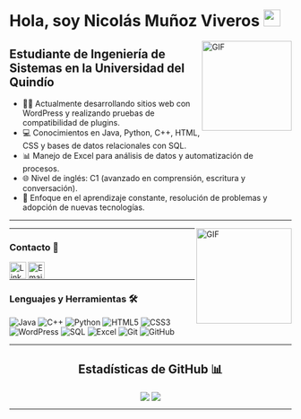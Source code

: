 <!-- README PERSONALIZADO PARA NICOLÁS QUISOBONI -->

# Hola, soy Nicolás Muñoz Viveros <img width="30px" src="https://media.tenor.com/images/3b388fe03da271d2674faf85eb7c3fcd/tenor.gif" />

<img align="right" alt="GIF" height="160px" src="https://media.giphy.com/media/du3J3cXyzhj75IOgvA/giphy.gif" />

## Estudiante de Ingeniería de Sistemas en la Universidad del Quindío  

- 👨‍💻 Actualmente desarrollando sitios web con WordPress y realizando pruebas de compatibilidad de plugins.  
- 💻 Conocimientos en Java, Python, C++, HTML, CSS y bases de datos relacionales con SQL.  
- 📊 Manejo de Excel para análisis de datos y automatización de procesos.  
- 🌐 Nivel de inglés: C1 (avanzado en comprensión, escritura y conversación).  
- 🎯 Enfoque en el aprendizaje constante, resolución de problemas y adopción de nuevas tecnologías.

---

<img align="right" alt="GIF" height="170px" src="https://media.giphy.com/media/J5B1Y8QZnzXXbLQIBu/giphy.gif" />

<!-- Puedes conectar Spotify o cualquier otro widget si lo deseas -->

---

### Contacto 📝

[<img align="left" alt="LinkedIn" height="30px" src="https://www.flaticon.com/svg/static/icons/svg/725/725337.svg"/>][linkedin]
[<img align="left" alt="Email" height="30px" src="https://www.flaticon.com/svg/static/icons/svg/561/561127.svg"/>](mailto:n.quisoboni@gmail.com)

<br />

---

### Lenguajes y Herramientas 🛠

![Java](http://img.shields.io/badge/-Java-5B4638?style=flat-square&logo=java&logoColor=ffffff)
![C++](http://img.shields.io/badge/-C++-00599C?style=flat-square&logo=c%2B%2B&logoColor=ffffff)
![Python](http://img.shields.io/badge/-Python-3776AB?style=flat-square&logo=python&logoColor=ffffff)
![HTML5](https://img.shields.io/badge/-HTML5-%23E44D27?style=flat-square&logo=html5&logoColor=ffffff)
![CSS3](https://img.shields.io/badge/-CSS3-%231572B6?style=flat-square&logo=css3)
![WordPress](https://img.shields.io/badge/-WordPress-21759B?style=flat-square&logo=wordpress&logoColor=ffffff)
![SQL](https://img.shields.io/badge/-SQL-4479A1?style=flat-square&logo=mysql&logoColor=ffffff)
![Excel](https://img.shields.io/badge/-Excel-217346?style=flat-square&logo=microsoft-excel&logoColor=ffffff)
![Git](https://img.shields.io/badge/-Git-%23F05032?style=flat-square&logo=git&logoColor=%23ffffff)
![GitHub](https://img.shields.io/badge/-GitHub-181717?style=flat-square&logo=github)


---

<h2 align="center">Estadísticas de GitHub 📊</h2>

<div align="center"> 
    <img align="center" src="https://github-readme-stats.vercel.app/api?username=quiso888&show_icons=true&include_all_commits=true&count_private=true&theme=react&line_height=40" />
    <img align="center" src="https://github-readme-stats.vercel.app/api/top-langs/?username=quiso888&theme=react&line_height=40&hide=css"/>
</div>

---

[linkedin]: [https://www.linkedin.com/in/nocp/](https://www.linkedin.com/in/nicolas-muñoz-b33462252/)
